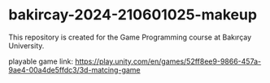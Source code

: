 # bakircay-2024-210601025-makeup
This repository is created for the Game Programming course at Bakırçay University.

playable game link: https://play.unity.com/en/games/52ff8ee9-9866-457a-9ae4-00a4de5ffdc3/3d-matcing-game
